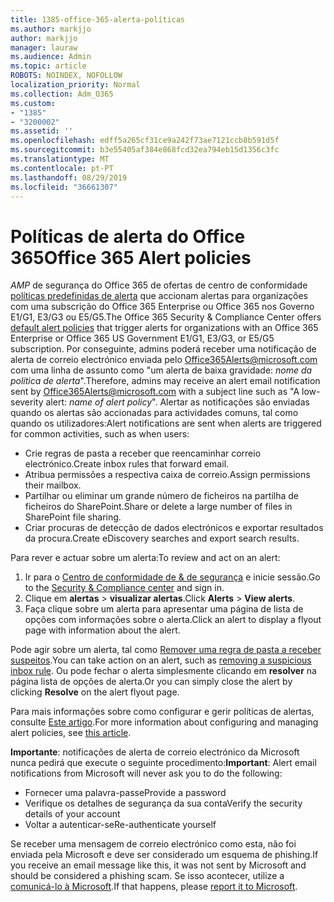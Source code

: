 ```yaml
---
title: 1385-office-365-alerta-políticas
ms.author: markjjo
author: markjjo
manager: lauraw
ms.audience: Admin
ms.topic: article
ROBOTS: NOINDEX, NOFOLLOW
localization_priority: Normal
ms.collection: Adm_O365
ms.custom:
- "1385"
- "3200002"
ms.assetid: ''
ms.openlocfilehash: edff5a265cf31ce9a242f73ae7121ccb8b591d5f
ms.sourcegitcommit: b3e55405af384e868fcd32ea794eb15d1356c3fc
ms.translationtype: MT
ms.contentlocale: pt-PT
ms.lasthandoff: 08/29/2019
ms.locfileid: "36661307"
---
```

# <a name="office-365-alert-policies"></a><span data-ttu-id="79d76-102">Políticas de alerta do Office 365</span><span class="sxs-lookup"><span data-stu-id="79d76-102">Office 365 Alert policies</span></span>

<span data-ttu-id="79d76-103">_AMP_ de segurança do Office 365 de ofertas de centro de conformidade [políticas predefinidas de alerta](https://docs.microsoft.com/office365/securitycompliance/alert-policies#default-alert-policies) que accionam alertas para organizações com uma subscrição do Office 365 Enterprise ou Office 365 nos Governo E1/G1, E3/G3 ou E5/G5.</span><span class="sxs-lookup"><span data-stu-id="79d76-103">The Office 365 Security & Compliance Center offers [default alert policies](https://docs.microsoft.com/office365/securitycompliance/alert-policies#default-alert-policies) that trigger alerts for organizations with an Office 365 Enterprise or Office 365 US Government E1/G1, E3/G3, or E5/G5 subscription.</span></span> <span data-ttu-id="79d76-104">Por conseguinte, admins poderá receber uma notificação de alerta de correio electrónico enviada pelo Office365Alerts@microsoft.com com uma linha de assunto como "um alerta de baixa gravidade: *nome da política de alerta*".</span><span class="sxs-lookup"><span data-stu-id="79d76-104">Therefore, admins may receive an alert email notification sent by Office365Alerts@microsoft.com with a subject line such as "A low-severity alert: *name of alert policy*".</span></span> <span data-ttu-id="79d76-105">Alertar as notificações são enviadas quando os alertas são accionadas para actividades comuns, tal como quando os utilizadores:</span><span class="sxs-lookup"><span data-stu-id="79d76-105">Alert notifications are sent when alerts are triggered for common activities, such as when users:</span></span>

- <span data-ttu-id="79d76-106">Crie regras de pasta a receber que reencaminhar correio electrónico.</span><span class="sxs-lookup"><span data-stu-id="79d76-106">Create inbox rules that forward email.</span></span>
- <span data-ttu-id="79d76-107">Atribua permissões a respectiva caixa de correio.</span><span class="sxs-lookup"><span data-stu-id="79d76-107">Assign permissions their mailbox.</span></span>
- <span data-ttu-id="79d76-108">Partilhar ou eliminar um grande número de ficheiros na partilha de ficheiros do SharePoint.</span><span class="sxs-lookup"><span data-stu-id="79d76-108">Share or delete a large number of files in SharePoint file sharing.</span></span>
- <span data-ttu-id="79d76-109">Criar procuras de detecção de dados electrónicos e exportar resultados da procura.</span><span class="sxs-lookup"><span data-stu-id="79d76-109">Create eDiscovery searches and export search results.</span></span>

<span data-ttu-id="79d76-110">Para rever e actuar sobre um alerta:</span><span class="sxs-lookup"><span data-stu-id="79d76-110">To review and act on an alert:</span></span>

1. <span data-ttu-id="79d76-111">Ir para o [Centro de conformidade de & de segurança](https://protection.office.com) e inicie sessão.</span><span class="sxs-lookup"><span data-stu-id="79d76-111">Go to the [Security & Compliance center](https://protection.office.com) and sign in.</span></span>
2. <span data-ttu-id="79d76-112">Clique em **alertas** > **visualizar alertas**.</span><span class="sxs-lookup"><span data-stu-id="79d76-112">Click **Alerts** > **View alerts**.</span></span>
3. <span data-ttu-id="79d76-113">Faça clique sobre um alerta para apresentar uma página de lista de opções com informações sobre o alerta.</span><span class="sxs-lookup"><span data-stu-id="79d76-113">Click an alert to display a flyout page with information about the alert.</span></span>

<span data-ttu-id="79d76-114">Pode agir sobre um alerta, tal como [Remover uma regra de pasta a receber suspeitos](https://docs.microsoft.com/office365/securitycompliance/responding-to-a-compromised-email-account).</span><span class="sxs-lookup"><span data-stu-id="79d76-114">You can take action on an alert, such as [removing a suspicious inbox rule](https://docs.microsoft.com/office365/securitycompliance/responding-to-a-compromised-email-account).</span></span> <span data-ttu-id="79d76-115">Ou pode fechar o alerta simplesmente clicando em **resolver** na página lista de opções de alerta.</span><span class="sxs-lookup"><span data-stu-id="79d76-115">Or you can simply close the alert by clicking **Resolve** on the alert flyout page.</span></span>

<span data-ttu-id="79d76-116">Para mais informações sobre como configurar e gerir políticas de alertas, consulte [Este artigo](https://docs.microsoft.com/office365/securitycompliance/alert-policies).</span><span class="sxs-lookup"><span data-stu-id="79d76-116">For more information about configuring and managing alert policies, see  [this article](https://docs.microsoft.com/office365/securitycompliance/alert-policies).</span></span>

<span data-ttu-id="79d76-117">**Importante**: notificações de alerta de correio electrónico da Microsoft nunca pedirá que execute o seguinte procedimento:</span><span class="sxs-lookup"><span data-stu-id="79d76-117">**Important**: Alert email notifications from Microsoft will never ask you to do the following:</span></span>

- <span data-ttu-id="79d76-118">Fornecer uma palavra-passe</span><span class="sxs-lookup"><span data-stu-id="79d76-118">Provide a password</span></span>
- <span data-ttu-id="79d76-119">Verifique os detalhes de segurança da sua conta</span><span class="sxs-lookup"><span data-stu-id="79d76-119">Verify the security details of your account</span></span>
- <span data-ttu-id="79d76-120">Voltar a autenticar-se</span><span class="sxs-lookup"><span data-stu-id="79d76-120">Re-authenticate yourself</span></span>

<span data-ttu-id="79d76-121">Se receber uma mensagem de correio electrónico como esta, não foi enviada pela Microsoft e deve ser considerado um esquema de phishing.</span><span class="sxs-lookup"><span data-stu-id="79d76-121">If you receive an email message like this, it was not sent by Microsoft and should be considered a phishing scam.</span></span> <span data-ttu-id="79d76-122">Se isso acontecer, utilize a [comunicá-lo à Microsoft](https://docs.microsoft.com/office365/SecurityCompliance/report-junk-email-and-phishing-scams-in-outlook-on-the-web-eop).</span><span class="sxs-lookup"><span data-stu-id="79d76-122">If that happens, please [report it to Microsoft](https://docs.microsoft.com/office365/SecurityCompliance/report-junk-email-and-phishing-scams-in-outlook-on-the-web-eop).</span></span>